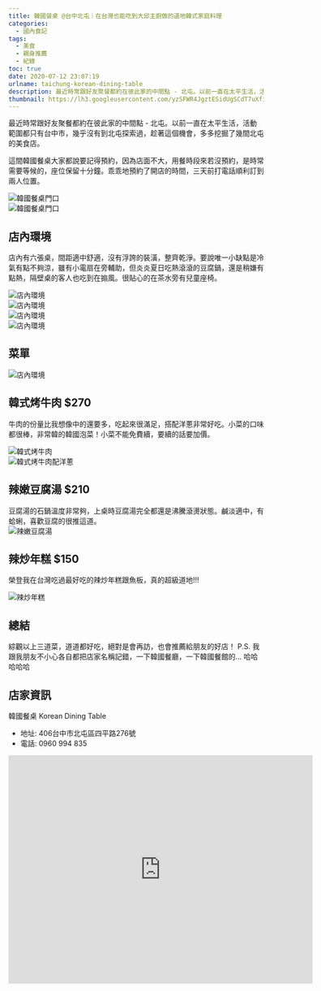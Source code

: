 ```yaml
---
title: 韓國餐桌 @台中北屯｜在台灣也能吃到大邱主廚做的道地韓式家庭料理
categories:
  - 國內食記
tags:
  - 美食
  - 親身推薦
  - 紀錄
toc: true
date: 2020-07-12 23:07:19
urlname: taichung-korean-dining-table
description: 最近時常跟好友聚餐都約在彼此家的中間點 - 北屯。以前一直在太平生活，活動範圍都只有台中市，幾乎沒有到北屯探索過，趁著這個機會，多多挖掘了幾間北屯的美食店。
thumbnail: https://lh3.googleusercontent.com/yzSFWR4JgztESidUgSCdT7uXfiJOF0DwvIqZg_3Xfi3siHsQayHOvEpcUKiyHkNXCGxZvkcWyrLNEOQqROvChHBhbGdc08H626fR1TSRsKGsObfwznjqEsaehsLvXT1UJZwkv3xSK_1-WFuSsheFjr4ZIz1CtffPd5RPGOJ0e7xKVi6txaVQlsgANd0Q89aO3zjdmHjd_FlsI0MRIJrhd41gArlFqGPBWcaDvkGBNsUVy9H4c8Nmg1Wx1OHuFcEByp0rfnCixeRwFBjU95pl2YuSvlFOLUUsP5Sxn3zfipoPWOmKsEtqW5vjbzsw94eWzw7_0htsWfk_7eEvA7LXu5AtzsAj4ywRis4VLsPfuD23UxvsFHHpRzNWPnBPSBmV8-131Vwv9SRHQFU6eodW_ndUJz4BaAbkapYqM1cFftk9AcONQJ_0UcCjAnX2nsCRxCS6KQIMqzcSlXR7SDQejyO-r6bYPEr4IeSjbJ_PsxAoaJ1_uSC9IrqB4OjsrSTjD7JU40fyF5sCdeqHIS2lvPfEn7nvv-MqRLnKccpCRsFMVCooYJaO8bH7q21eFsGHwLTAy8hQGOEtRwfGlSnPpWrRo51yll0_35v4RK_eaWis_gf6ZnbeRZPuV5lzBLhuVIRwVkAI7EasqE2sYtwZ8iJQ45ojZ6EG5GjyIbug_MWkSf0hUVVU=w1636-h920-no?authuser=1
---
```

最近時常跟好友聚餐都約在彼此家的中間點 - 北屯。以前一直在太平生活，活動範圍都只有台中市，幾乎沒有到北屯探索過，趁著這個機會，多多挖掘了幾間北屯的美食店。

這間韓國餐桌大家都說要記得預約，因為店面不大，用餐時段來若沒預約，是時常需要等候的，座位保留十分鐘。乖乖地預約了開店的時間，三天前打電話順利訂到兩人位置。<!-- more -->

<img src="https://lh3.googleusercontent.com/JNxep7WmLWVuPceyyYcveDdJUtfc1ukcp_iTKnqUkWchxJPDOhBDQJvJuYiwKSloFoq51C_jXtEQi-J17HwiVmuas77tRfksNJfxz2s-IFo4XwVnKSGxm9J3QwvFf2m-8y29ezV5PEh16Bq4RpHugsBPYhK2yxrnK5wtZHZe1F0kZtjgkM5fthjhdCUbF_QYFZnh7T5c4rnzpD5Ug0wMclFSKJ-L9vBS8KZ67zx1h54esndpe1sleC_LsEA_hjDukxfCQuofq2nkzZJd055vCDtwy99SvMkwnV8KepVzuR0QqrOfmawhGeUZo2V3hJw2ROuPY9oXLlDnlXubx5UjMNdjxgdcpsRZiiCzF_3lsEDLJNLaf6fU448QyuU72vqbb4irvu7d1wiR6iaBNUgEg7nKS1H0UG5zlxlC0HtENl0PWSaMXRVlZ_Yx_v4lvZM3KXdoiGIclfT3slEoQMBwQNCOmDXHMaWXMpzr8_hosS8RvimJOZcpcFVQq7LymrDpt7ECHfxiZP8DCARKT_EdLfMKAOPzCNX-xVId7a9YKgfgDWmL_gakkfu3hGSNU8vpCZHjmu0xfQCJtjPXDPZdo7tzWZRs6E1Iwfv72ibntdWh85nDecXBgvfHHj-Hg063JjesO4cFRMP8CjbkhpWxT2l64-d655INymoU7FgdFD_gOfi0sQ86=w1041-h920-no?authuser=1" title="韓國餐桌門口" alt="韓國餐桌門口" style="display:block; margin:auto;">

<img src="https://lh3.googleusercontent.com/jMf3uvoh2FAiEOIx-ecEjiyCsX6pxzgza-BO-k66lhWNdQkVUQyoC91NkmKnYw-M-9V9fj4WckOuhb5I_MMb1yQghpQzIy-GwEPGLENyqOX-NB-q420kjOEklD4hp4K0VnWzfjUaRRmJxx9fP0nqKBw1f2FgdZjwFD6po8_MaoN4su3ipXfyW4Fy87ycRoBFvnmvCFjIUcXSF-RtHvC5CgNLmQqb3zc9JHciaY9WzOluVYSy4dOowp1RJSFobIYYvjBqPO4k_RohN0RgDGudDwOIpio3nO7RQImRObPVvGcrMwd_pGrmqRZaTroR1oUMJxkrPqfL_6ffPsrtCipE9s7dqeKUK55GNB0CIT1uAp0_CHm_vR5mhMtb7F2AiyuGD_PsOOGYaq1YKQmlUu0_PSZ3jpn91o82ohqyTmzPVRHzHbtlAxYmSaF8Z_Ke8wI2849YrWnHfBU6OFnfCSacwIRNAUtHw_XQeEMQ2skwkdWijIpmhrutEeYGGG20M588cbH6YLbKfQq_GoBfA-qCtpFBfBDMc5OVE-XEyFwxIBnitPnwrcDGd1x0bSj1OhWovMCMlKPyzD0LhtxyBEam8FalQDf5695eKDbpbRwWikSl1asxT3BSeBTu-IoZ2OY8GZEMQoPkaazbnQSpJkSO6AIJChiN2f_2r6yYoH-T_hpnuV_j-9MD=w690-h920-no?authuser=1" title="韓國餐桌門口" alt="韓國餐桌門口" style="display:block; margin:auto;">

## 店內環境
店內有六張桌，間距適中舒適，沒有浮誇的裝潢，整齊乾淨。要說唯一小缺點是冷氣有點不夠涼，雖有小電扇在旁輔助，但炎炎夏日吃熱滾滾的豆腐鍋，還是稍嫌有點熱，隔壁桌的客人也吃到在搧風。很貼心的在茶水旁有兒童座椅。

<img src="https://lh3.googleusercontent.com/N0haq4K8jWm5z-gtCK9WnhAEvFiSTOIoG5QeOvMV7k0WXmz1wwh00PpFKH4XWU9xxZmyxrgbppdc-h1pVIAKNkgjU3LltgQMXXMuaLqRUbpGMSTzbqe86Tvva4BDbKaBHJLYE7HAHLn3gadftnwEGEVY7q_C-luWz7yuKp5OmqZQA1Pha9_SZGiVMXsr4U-444sS1j6Dk9V5BOPN4ZqWZkyqfqOSWq42ItnFu-2mGN9weWx31QvkLmqqUwk7yEVwxQ616RVqok4s-Qab6JsKgXlfxHpsUGVoqcM_jAbPVpNl5VZj0jYG63OIGQHrIi4m7v2iQyuPsuipxHHjM4K_vZssd6YBvPPsEQH5zgrmC9D1ls4h7Jrf28mfLh_uh61xDyhQo1ryjD2qIJxgSQA4iFzWpw8bdh5QBI0iBxBmiTRqOO2RRr9AJvoU3rPdIY4wo8LtvYGwRkWx4DZjOdABzUuAPL7CuSyyHo09uHCitP-8IjbcR2pwbr749XpFVDgfOfIaYvdK2ZCgFTXO2dtBRc1QMO2c-w5UwI9LsPKcqPGRvFc6CLZOXK8Ba5YXxnQPz0WJi_p4qdWuOi2QR5qNeSytyul-Nwgi9oER63VCHbkX2FoswNQ1ublb6mmoeZ3tv70t37LLjclSP_EGQwIi5mtZRX3EPY8lMVSfXMOZnhdIeKqbWJKv=w1227-h920-no?authuser=1" alt="店內環境" style="display:block; margin:auto;">

<img src="https://lh3.googleusercontent.com/XSi2zGoHZq3BiOalF61SYiFEXY9h85foKHysxerhSKE70UNEuTCIk1dtnnbEjV3qndzDvEBFHsaieS4MVQ2pmgxNjE5npxL5IuTrc0LGmiUP1ID98-7wTcAnIQUcBv59ziq-vLFVdC0bvIjzDLZzJjJhw5oTKMV6kppoY8igolGuVK4lClxai1LQxX0q1s6h2691P8evV4lawzNqvTLCdoQd_I4WCbTmssiJ2IPmb_Nh8HRu88mjHlG_yIqusu07V91bFO_kBQHDu6QzMiDdFlLn_Mli4XeibYH1TfYT57E8HL-2ayngoqkhAfQzXtS9ol0RrwMy1R19WbKBdk9vKv4gAvLnT7QeXFFLipgQT-ICLRRukUAJ1QM_XnTTx6OySBk_GJFtJnmAAwhNSI4VwtaOrFv_KGzvszKzNNbmLaOWa1h0boJ_D-yG-FxocYA8vayE3QcgVBgtLie6svsmkHyI1onSIbYML6oBEFH-pkV-Rzvz3H3ajsFE9SHGrZhPnLzepNgNHEMwKHrYAcke1ryZqw3D_fi-kAOzRspP8L2_EocgEICVfaZ94lNWn479GpHRm7QbwzPRTczhthkekFAcsvKcepMef46tZ6W9fO30xon4N5omp530WTxnsfekjfu8-twLOfLyvm1VBoDbIwyf-D02qY6T3qoY8jCpV0vmyierO91u=w1227-h920-no?authuser=1" alt="店內環境" style="display:block; margin:auto;">

<img src="https://lh3.googleusercontent.com/SbolWHIEqJmaWQPC_QOUC6Y4Noi9MwFA7BKGg6ZIaZi3h4YTBf4H_9IeUDZayu3XybWyeNC1-IU4XYhTWmSMcmyOqeIvOV7z_Hj_EucJuqRcvg3T-g9CnqbQ98SjOSmECNC_bqOO8Jq6f980mbktelJVT0pxVAd4OYmWGQ9KgwsJyh-V9LM-IMfHpTgsV0Z2pPUfCiSyC1yJPNGpfLINBQcuku099H30HgqucqsA0tGOvGB7YyvS-fkwgV7C7KPjhbyhB3VspA1DqxiOmyV-ddSYgzYwVZXt9wFrfljZFxZpRibc2UJ7FOxuqwiJ42TUs_oJPhTXCA1YG_n72zk1aDQx7H8MwSIZ4WsMjSJG43Sd0mk3hHR-CVK8ppGdrh8HdTeKsMvfe5iOA3gAQXMoOavIr3rBnX4b5p66stliEfIkN4hEnC7TelDoRnaCUwlFEnBIK_9h6Wo0IIuOs7w6tQynVkVw67MfkJcvNj4O7jNFSTglS9yisixj_dqhp2mNT--yK8Tg9-PeP_-EeRMeMWg1I213OrGFQEojkPg8edJjbIR5pQVRAtUnS016u6fXZm3YcTKZ5F9amP3i5wgsIcCsWA3-VS7K66s4aFmJT9LyyytvFyr1p4tN5WrS9D0kXo8whJYPglmAx6ZtHLYBqEiQcfgUqkwLrCya8E4-1NJdXGSNGikr=w1227-h920-no?authuser=1" alt="店內環境" style="display:block; margin:auto;">

<img src="https://lh3.googleusercontent.com/UF2AOHTFq77yy57cTF-bvYYQ2gETs8YbYy19yq_AKf0XKM0JQfv1rfQ9GRPpQrwT5XbtHxfHDflmi-lbfhjrZGFecXEaYU6g-x920mTa2eVVD7k_KURpJC9KQDISqCegol3NmhKCL1gzzNIx0NlxGz3o2SNZ7UBZ07CewFJsygYQLhg2zY-htWt8zpf9QGoBaaxpi2Xx-85bz-Z2nSPiqxXKe6N21UAlS2UX5zWQvzNAft6cEJOATjHhd1afgvL7f1iRMqON74N3c_4T1Lt_coY9L3hJ0ihP75GTYS5-NAOvC-BbNawXdCin7jK5VgHotQCHisBU_2D4iMHZNFs7p9rcnL2ftPtAXpXaRR_kvEeil_PY0xUnmZq-Kz9IUPf-fRZTneyg22gZ0ZWE8aaVdMZOSPhYxRmn28EgpBSBIqtF00hLMqeA9eP8wx9QV4EXPInBAUKEVBswp624-DWjmvFXqHYA2Hf-UqWJbwepT3eBuFQr1YzPkwDgB0QQYGCoWvLgU7HarKe373blvGq0ZIifyTbPbPiq8uKAMWZiw0kwn6v1m4cNcXmFs60fV1rkF7WYuzEBDff-FDqazzOmGKH1trPRGsg4EuaB0rwm3WdlWSr2tRzCBgBuy0vOJuiK2VEL7U2xai6fBzMdQ5QzSEvIPd9P-fzwmDDwlcXf-yovvTq6fI--=w1227-h920-no?authuser=1" alt="店內環境" style="display:block; margin:auto;">

## 菜單
<img src="https://lh3.googleusercontent.com/EpeU86ZFYBx3-8KvYoNtCMosxs4w9VRM5FH2IeyA1eyol4rUXgVfxsUxMWBl4fzWgimb_dZOP0v3n0BvFZ2FvnfxiHXPSYQY3kCtksCMxYXd1CsBs3VNjYv09VS7uJ11I8P-3tbtKWnUuR_pWFY8sr8J-TBj-KFu6XVGy49mLoaApwsdMdsi7li9nz0DbEleTGQlh1Ih62nqEbnYRTHuKuWW5O3Gb7pfGiqbEgJxkplsgRW3aF14WY0H2vuNjsRE8aN_7JcfqH-05BHGjJS5AYcnqKD4Dmep4k6xc4t-5nodSpzTFU1P0WCIUz4bFuQxC_ItBzq9ZijAXxd0qaXj-td0p-mDxOHxXanIZOfnCVzG4m80YkDx2MWm1yVAC_-KfC6hOaMZKqqX3eAyuGwwtVUQUFDa6QKsjsuh5kzIhwKmGnjLCh7Ztcqew1Twg7bL4aO21fkzasf3Aou8gxg4I4VglqRYL3iT0eAI_cFhsQGFH0nA-xnLpj5yYmhEm1EYJA2w2HTobdXhv-4b2iDul_VCOs-FpDKAkS1Wh1iUT_b7JSm1Iug_EXMNyzCI6V09hk3HnhJMYnVD8qbBPGPHBVZbCl0tIQLSlpIT142eigU_94N7b49mvcSKSJShfkhFQLQayiw0tQVccM3PgJbpCMJ1lIiZKBs9h7gDxnvP4nTNyB-46YBp=w690-h920-no?authuser=1" alt="店內環境" style="display:block; margin:auto;">

## 韓式烤牛肉 $270
牛肉的份量比我想像中的還要多，吃起來很滿足，搭配洋蔥非常好吃。小菜的口味都很棒，非常韓的韓國泡菜！小菜不能免費續，要續的話要加價。

<img src="https://lh3.googleusercontent.com/GSNEkmV3FQb5qjk5oq1LwwH4zTEWG4NzIW4P2lh7ZeC9XxtkqzNiZ_Mtz1-0De_ZOluOSIGN3MP_YE-sAZjAJNtg3N91k82PNEDkYyduYCcwXEuyArV0fSZfYyjFf9RdDectBbjcytzASkhEQOKf-kKVASuUQsJNaJ9sd3FjTX5qGHI7rSvfUaIWfEdw0XRcG_6L9_wsTmQPuGQw5AdxQ7zYQo2XJmpIAnG4vVaqk5Kl-JMY8J1qrUALxuepqLbWg6k_nocAhNcwdWL0tZoVpkDL8mtrOHgUxOZlkZO5RZKjm0-HYv2OqDTSTrwkfos8zsInhmZDjwpLpDaJl-prJZRk2ijlg9zm1eQNaJWIYV_BwZe6LNFoRwAuF09Okx_AM2P3BozrNJArOBB6eI_hKQuCgjN1lBOJ5vdWbjZwcynFTcjhOdyyq_-BFt5h9fVNM45X9B-zCX_alhXcz0faLuLXeZcPLmjWfOjDa7BjAf3GLViF5mOwA2r5L09mv_R039XuJm7xTU-smfCbZRR2axvDmcpPgeEuCh2aTdU959XH4tFo9ZvGCT3z2wAlIO4qzGyhiWC7_rLKvQR3lO86WzP1W4Kt5vGeHF8yDehhhFitEwjYSivIizSZowitY9icqBv-lt20c6HMKB9ovJ5LVoE5i5tflfKYJvRIoItn0YcxMPgXhyej=w1227-h920-no?authuser=1" alt="韓式烤牛肉" style="display:block; margin:auto;">

<img src="https://lh3.googleusercontent.com/0-HNK1o2t2aB30YYQswq94nhHeUcZkBPPmXlhTsWFFz7GvVxLfERTzCG0TTUcuF-AFd4EM8ZckfZvJLuS65gWJdBhU1Ma8k8EeweiJLR0t0JTEc58FLttV2lXazDwFYJ1RZ10F8NgghkdF13kEavwcErk9yuiUIh2NSiioiDU5mP8KIBACeUOeTST2Pg12EqszxLx81D17kzsXYDoX02GmdbVD5v6c7EGMLpCOVv58UY_1iE_EV0tbI8vNAp0K6ZfSJVrjS0FCZxVBz0J-XwYlNtWWfDLeijXsCpqL0lOEBhiqy40fZqkvka9GDPYm9Z8YciY-AnXWjWe-KQvxAZqmxpA-hRll4J47m-UPGkbQBAABtum3yRwBenFYShhges9di88fdYhXehV55omRWuhvhWiNzv5J3YZdUCivbRNKpIFSLlFn9Mb7mfDEhdONyssFxA_v5jBduxJb9KNI4aLRNIW7VzDvxDMwDEIJYtTVt_j_5wZHqNqCdCVW9wSBBfaNI3gEFu52JmC0V0GWWTINJ9ZgjeW-mh3XYN-n4hGbUc9wE9a5spu0wjsvxZ5r3hsB5HG3q7t5vqe5vpkoOP7pS_9eZ4WFFUq_IzUdS_Jaj9AyVMd3gC3Aeq75D7MqO-7MeMZVjJ8x86J1GIp5HStBjauc5KXtHCB0hs2NyNPoMinEZXz47v=w1227-h920-no?authuser=1" alt="韓式烤牛肉配洋蔥" style="display:block; margin:auto;">

## 辣嫩豆腐湯 $210
豆腐湯的石鍋溫度非常夠，上桌時豆腐湯完全都還是沸騰滾燙狀態。鹹淡適中，有蛤蜊，喜歡豆腐的很推這道。
<img src="https://lh3.googleusercontent.com/yzSFWR4JgztESidUgSCdT7uXfiJOF0DwvIqZg_3Xfi3siHsQayHOvEpcUKiyHkNXCGxZvkcWyrLNEOQqROvChHBhbGdc08H626fR1TSRsKGsObfwznjqEsaehsLvXT1UJZwkv3xSK_1-WFuSsheFjr4ZIz1CtffPd5RPGOJ0e7xKVi6txaVQlsgANd0Q89aO3zjdmHjd_FlsI0MRIJrhd41gArlFqGPBWcaDvkGBNsUVy9H4c8Nmg1Wx1OHuFcEByp0rfnCixeRwFBjU95pl2YuSvlFOLUUsP5Sxn3zfipoPWOmKsEtqW5vjbzsw94eWzw7_0htsWfk_7eEvA7LXu5AtzsAj4ywRis4VLsPfuD23UxvsFHHpRzNWPnBPSBmV8-131Vwv9SRHQFU6eodW_ndUJz4BaAbkapYqM1cFftk9AcONQJ_0UcCjAnX2nsCRxCS6KQIMqzcSlXR7SDQejyO-r6bYPEr4IeSjbJ_PsxAoaJ1_uSC9IrqB4OjsrSTjD7JU40fyF5sCdeqHIS2lvPfEn7nvv-MqRLnKccpCRsFMVCooYJaO8bH7q21eFsGHwLTAy8hQGOEtRwfGlSnPpWrRo51yll0_35v4RK_eaWis_gf6ZnbeRZPuV5lzBLhuVIRwVkAI7EasqE2sYtwZ8iJQ45ojZ6EG5GjyIbug_MWkSf0hUVVU=w1636-h920-no?authuser=1" alt="辣嫩豆腐湯" style="display:block; margin:auto;">

## 辣炒年糕 $150
榮登我在台灣吃過最好吃的辣炒年糕跟魚板，真的超級道地!!!

<img src="https://lh3.googleusercontent.com/V_zHyGddMkIlIb-o49jamoXSyzf6k9B9NbsYw4WrSISC3cCLq_VxxLxhtioQ-VdUeUqQqADW6RJIYL5FKxfWL-LqLHRHh5zjlco4DKLZJayzDf009TxL865xK7KRfbGxJ53GgPY2hTWlsIqEgW5C0xPPKN3KrEt2O8JJc6Ut3vj8LSky453tlM_3sjeHE0iisClm2lTtwBwlEygZGKgacDcPjbCtoLv0k658yzokkgtOL28I7ubrJDnXh-Q5FS-yWxrCEtoPISvMacl0TA9VdYj4ZLLXpkt9zpanURdICJSK5mTYzOjRWtH4ow8VXxRl1ZqtQcCtEB9Zjk29bdn1Phrfk7mUSc8LXKbqTeRPFzbf_f0W5DBXrQf1tUDzxqncUZtwCXQIYFzoujwmwDljMiDdLh88_F32RaYgv_KFTw-d9LMWOVBs8HOXwvFLpxKyXuPat4nBQf46Li93ora6-_c2hqoq9AAkwz2qAKiBrsePCrch2qVvzsrwRnznwcjGYMhiLiR-JZeNPtruJokYO256MteWQk_cXeMTvWCLzpsxrYEOA1hegy1q0DVN560-xVpGCGrgZX3LSoIGssZRsVMsKUtsqsfiep7MWs9AxPTH2O8HjJggMexgwKPiBs0f4_mOwqM1G7XiNkKa-S5Q5IQLzil1WQHRfGAhxYnwGeTO5rAIGizi=w1227-h920-no?authuser=1" alt="辣炒年糕" style="display:block; margin:auto;">

## 總結
綜觀以上三道菜，道道都好吃，絕對是會再訪，也會推薦給朋友的好店！
P.S. 我跟我朋友不小心各自都把店家名稱記錯，一下韓國餐廳，一下韓國餐館的... 哈哈哈哈哈

## 店家資訊
韓國餐桌 Korean Dining Table
- 地址: 406台中市北屯區四平路276號
- 電話: 0960 994 835

<iframe src="https://www.google.com/maps/embed?pb=!1m14!1m8!1m3!1d14557.679020279917!2d120.67269912321777!3d24.192074318031363!3m2!1i1024!2i768!4f13.1!3m3!1m2!1s0x0%3A0x417d2dab0cc396a0!2z6Z-T5ZyL6aSQ5qGMIEtvcmVhbiBEaW5pbmcgVGFibGU!5e0!3m2!1szh-TW!2stw!4v1594491109080!5m2!1szh-TW!2stw" width="600" height="450" frameborder="0" style="border:0;" allowfullscreen="" aria-hidden="false" tabindex="0"></iframe>